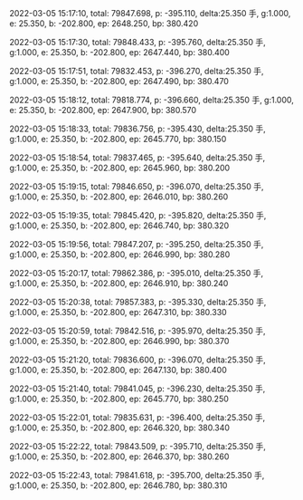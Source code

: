 2022-03-05 15:17:10, total: 79847.698, p: -395.110, delta:25.350 手, g:1.000, e: 25.350, b: -202.800, ep: 2648.250, bp: 380.420

2022-03-05 15:17:30, total: 79848.433, p: -395.760, delta:25.350 手, g:1.000, e: 25.350, b: -202.800, ep: 2647.440, bp: 380.400

2022-03-05 15:17:51, total: 79832.453, p: -396.270, delta:25.350 手, g:1.000, e: 25.350, b: -202.800, ep: 2647.490, bp: 380.470

2022-03-05 15:18:12, total: 79818.774, p: -396.660, delta:25.350 手, g:1.000, e: 25.350, b: -202.800, ep: 2647.900, bp: 380.570

2022-03-05 15:18:33, total: 79836.756, p: -395.430, delta:25.350 手, g:1.000, e: 25.350, b: -202.800, ep: 2645.770, bp: 380.150

2022-03-05 15:18:54, total: 79837.465, p: -395.640, delta:25.350 手, g:1.000, e: 25.350, b: -202.800, ep: 2645.960, bp: 380.200

2022-03-05 15:19:15, total: 79846.650, p: -396.070, delta:25.350 手, g:1.000, e: 25.350, b: -202.800, ep: 2646.010, bp: 380.260

2022-03-05 15:19:35, total: 79845.420, p: -395.820, delta:25.350 手, g:1.000, e: 25.350, b: -202.800, ep: 2646.740, bp: 380.320

2022-03-05 15:19:56, total: 79847.207, p: -395.250, delta:25.350 手, g:1.000, e: 25.350, b: -202.800, ep: 2646.990, bp: 380.280

2022-03-05 15:20:17, total: 79862.386, p: -395.010, delta:25.350 手, g:1.000, e: 25.350, b: -202.800, ep: 2646.910, bp: 380.240

2022-03-05 15:20:38, total: 79857.383, p: -395.330, delta:25.350 手, g:1.000, e: 25.350, b: -202.800, ep: 2647.310, bp: 380.330

2022-03-05 15:20:59, total: 79842.516, p: -395.970, delta:25.350 手, g:1.000, e: 25.350, b: -202.800, ep: 2646.990, bp: 380.370

2022-03-05 15:21:20, total: 79836.600, p: -396.070, delta:25.350 手, g:1.000, e: 25.350, b: -202.800, ep: 2647.130, bp: 380.400

2022-03-05 15:21:40, total: 79841.045, p: -396.230, delta:25.350 手, g:1.000, e: 25.350, b: -202.800, ep: 2645.770, bp: 380.250

2022-03-05 15:22:01, total: 79835.631, p: -396.400, delta:25.350 手, g:1.000, e: 25.350, b: -202.800, ep: 2646.320, bp: 380.340

2022-03-05 15:22:22, total: 79843.509, p: -395.710, delta:25.350 手, g:1.000, e: 25.350, b: -202.800, ep: 2646.370, bp: 380.260

2022-03-05 15:22:43, total: 79841.618, p: -395.700, delta:25.350 手, g:1.000, e: 25.350, b: -202.800, ep: 2646.780, bp: 380.310
